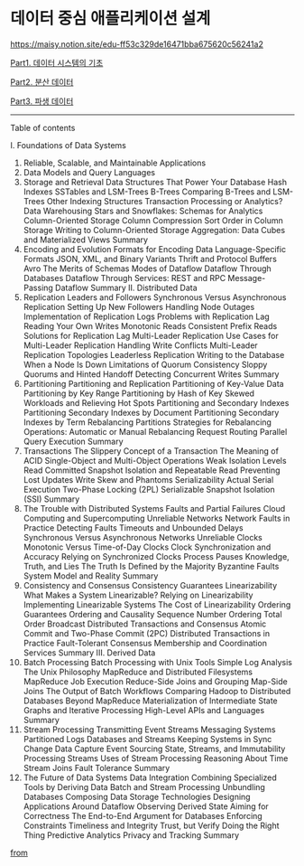 # 데이터 중심 애플리케이션 설계

https://maisy.notion.site/edu-ff53c329de16471bba675620c56241a2

[Part1. 데이터 시스템의 기초](https://www.notion.so/Part1-5bfa81c95ba94a4f801741385ac526b3)

[Part2. 분산 데이터](https://www.notion.so/Part2-7551b76bf3fa4742a0a6938cf5a992ee)

[Part3. 파생 데이터](https://www.notion.so/Part3-68401983852d4e4fa9387d969f81453a)

---
Table of contents

I. Foundations of Data Systems

1. Reliable, Scalable, and Maintainable Applications
2. Data Models and Query Languages
3. Storage and Retrieval
   Data Structures That Power Your Database
   Hash Indexes
   SSTables and LSM-Trees
   B-Trees
   Comparing B-Trees and LSM-Trees
   Other Indexing Structures
   Transaction Processing or Analytics?
   Data Warehousing
   Stars and Snowflakes: Schemas for Analytics
   Column-Oriented Storage
   Column Compression
   Sort Order in Column Storage
   Writing to Column-Oriented Storage
   Aggregation: Data Cubes and Materialized Views
   Summary
4. Encoding and Evolution
   Formats for Encoding Data
   Language-Specific Formats
   JSON, XML, and Binary Variants
   Thrift and Protocol Buffers
   Avro
   The Merits of Schemas
   Modes of Dataflow
   Dataflow Through Databases
   Dataflow Through Services: REST and RPC
   Message-Passing Dataflow
   Summary
   II. Distributed Data
5. Replication
   Leaders and Followers
   Synchronous Versus Asynchronous Replication
   Setting Up New Followers
   Handling Node Outages
   Implementation of Replication Logs
   Problems with Replication Lag
   Reading Your Own Writes
   Monotonic Reads
   Consistent Prefix Reads
   Solutions for Replication Lag
   Multi-Leader Replication
   Use Cases for Multi-Leader Replication
   Handling Write Conflicts
   Multi-Leader Replication Topologies
   Leaderless Replication
   Writing to the Database When a Node Is Down
   Limitations of Quorum Consistency
   Sloppy Quorums and Hinted Handoff
   Detecting Concurrent Writes
   Summary
6. Partitioning
   Partitioning and Replication
   Partitioning of Key-Value Data
   Partitioning by Key Range
   Partitioning by Hash of Key
   Skewed Workloads and Relieving Hot Spots
   Partitioning and Secondary Indexes
   Partitioning Secondary Indexes by Document
   Partitioning Secondary Indexes by Term
   Rebalancing Partitions
   Strategies for Rebalancing
   Operations: Automatic or Manual Rebalancing
   Request Routing
   Parallel Query Execution
   Summary
7. Transactions
   The Slippery Concept of a Transaction
   The Meaning of ACID
   Single-Object and Multi-Object Operations
   Weak Isolation Levels
   Read Committed
   Snapshot Isolation and Repeatable Read
   Preventing Lost Updates
   Write Skew and Phantoms
   Serializability
   Actual Serial Execution
   Two-Phase Locking (2PL)
   Serializable Snapshot Isolation (SSI)
   Summary
8. The Trouble with Distributed Systems
   Faults and Partial Failures
   Cloud Computing and Supercomputing
   Unreliable Networks
   Network Faults in Practice
   Detecting Faults
   Timeouts and Unbounded Delays
   Synchronous Versus Asynchronous Networks
   Unreliable Clocks
   Monotonic Versus Time-of-Day Clocks
   Clock Synchronization and Accuracy
   Relying on Synchronized Clocks
   Process Pauses
   Knowledge, Truth, and Lies
   The Truth Is Defined by the Majority
   Byzantine Faults
   System Model and Reality
   Summary
9. Consistency and Consensus
   Consistency Guarantees
   Linearizability
   What Makes a System Linearizable?
   Relying on Linearizability
   Implementing Linearizable Systems
   The Cost of Linearizability
   Ordering Guarantees
   Ordering and Causality
   Sequence Number Ordering
   Total Order Broadcast
   Distributed Transactions and Consensus
   Atomic Commit and Two-Phase Commit (2PC)
   Distributed Transactions in Practice
   Fault-Tolerant Consensus
   Membership and Coordination Services
   Summary
   III. Derived Data
10. Batch Processing
    Batch Processing with Unix Tools
    Simple Log Analysis
    The Unix Philosophy
    MapReduce and Distributed Filesystems
    MapReduce Job Execution
    Reduce-Side Joins and Grouping
    Map-Side Joins
    The Output of Batch Workflows
    Comparing Hadoop to Distributed Databases
    Beyond MapReduce
    Materialization of Intermediate State
    Graphs and Iterative Processing
    High-Level APIs and Languages
    Summary
11. Stream Processing
    Transmitting Event Streams
    Messaging Systems
    Partitioned Logs
    Databases and Streams
    Keeping Systems in Sync
    Change Data Capture
    Event Sourcing
    State, Streams, and Immutability
    Processing Streams
    Uses of Stream Processing
    Reasoning About Time
    Stream Joins
    Fault Tolerance
    Summary
12. The Future of Data Systems
    Data Integration
    Combining Specialized Tools by Deriving Data
    Batch and Stream Processing
    Unbundling Databases
    Composing Data Storage Technologies
    Designing Applications Around Dataflow
    Observing Derived State
    Aiming for Correctness
    The End-to-End Argument for Databases
    Enforcing Constraints
    Timeliness and Integrity
    Trust, but Verify
    Doing the Right Thing
    Predictive Analytics
    Privacy and Tracking
    Summary

[from](https://www.oreilly.com/library/view/designing-data-intensive-applications/9781491903063/)

